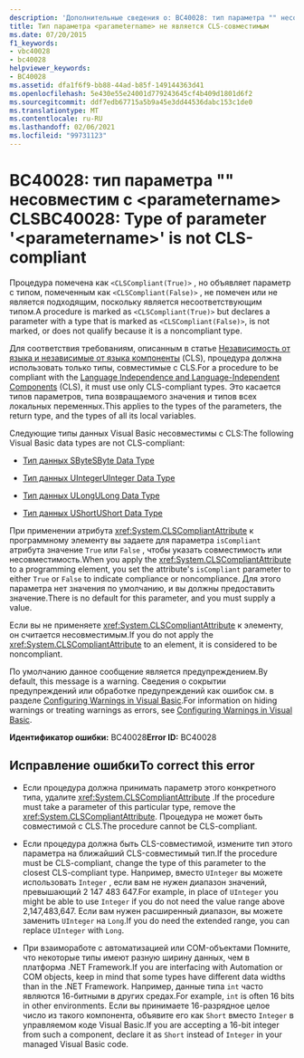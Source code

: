 ```yaml
---
description: 'Дополнительные сведения о: BC40028: тип параметра "" несовместим с <parametername> CLS'
title: Тип параметра <parametername> не является CLS-совместимым
ms.date: 07/20/2015
f1_keywords:
- vbc40028
- bc40028
helpviewer_keywords:
- BC40028
ms.assetid: dfa1f6f9-bb88-44ad-b85f-149144363d41
ms.openlocfilehash: 5e430e55e24001d779243645cf4b409d1801d6f2
ms.sourcegitcommit: ddf7edb67715a5b9a45e3dd44536dabc153c1de0
ms.translationtype: MT
ms.contentlocale: ru-RU
ms.lasthandoff: 02/06/2021
ms.locfileid: "99731123"
---
```

# <a name="bc40028-type-of-parameter-parametername-is-not-cls-compliant"></a><span data-ttu-id="3837e-103">BC40028: тип параметра "" несовместим с \<parametername> CLS</span><span class="sxs-lookup"><span data-stu-id="3837e-103">BC40028: Type of parameter '\<parametername>' is not CLS-compliant</span></span>

<span data-ttu-id="3837e-104">Процедура помечена как `<CLSCompliant(True)>` , но объявляет параметр с типом, помеченным как `<CLSCompliant(False)>` , не помечен или не является подходящим, поскольку является несоответствующим типом.</span><span class="sxs-lookup"><span data-stu-id="3837e-104">A procedure is marked as `<CLSCompliant(True)>` but declares a parameter with a type that is marked as `<CLSCompliant(False)>`, is not marked, or does not qualify because it is a noncompliant type.</span></span>

 <span data-ttu-id="3837e-105">Для соответствия требованиям, описанным в статье [Независимость от языка и независимые от языка компоненты](../../../standard/language-independence-and-language-independent-components.md) (CLS), процедура должна использовать только типы, совместимые с CLS.</span><span class="sxs-lookup"><span data-stu-id="3837e-105">For a procedure to be compliant with the [Language Independence and Language-Independent Components](../../../standard/language-independence-and-language-independent-components.md) (CLS), it must use only CLS-compliant types.</span></span> <span data-ttu-id="3837e-106">Это касается типов параметров, типа возвращаемого значения и типов всех локальных переменных.</span><span class="sxs-lookup"><span data-stu-id="3837e-106">This applies to the types of the parameters, the return type, and the types of all its local variables.</span></span>

 <span data-ttu-id="3837e-107">Следующие типы данных Visual Basic несовместимы с CLS:</span><span class="sxs-lookup"><span data-stu-id="3837e-107">The following Visual Basic data types are not CLS-compliant:</span></span>

- [<span data-ttu-id="3837e-108">Тип данных SByte</span><span class="sxs-lookup"><span data-stu-id="3837e-108">SByte Data Type</span></span>](../data-types/sbyte-data-type.md)

- [<span data-ttu-id="3837e-109">Тип данных UInteger</span><span class="sxs-lookup"><span data-stu-id="3837e-109">UInteger Data Type</span></span>](../data-types/uinteger-data-type.md)

- [<span data-ttu-id="3837e-110">Тип данных ULong</span><span class="sxs-lookup"><span data-stu-id="3837e-110">ULong Data Type</span></span>](../data-types/ulong-data-type.md)

- [<span data-ttu-id="3837e-111">Тип данных UShort</span><span class="sxs-lookup"><span data-stu-id="3837e-111">UShort Data Type</span></span>](../data-types/ushort-data-type.md)

 <span data-ttu-id="3837e-112">При применении атрибута <xref:System.CLSCompliantAttribute> к программному элементу вы задаете для параметра `isCompliant` атрибута значение `True` или `False` , чтобы указать совместимость или несовместимость.</span><span class="sxs-lookup"><span data-stu-id="3837e-112">When you apply the <xref:System.CLSCompliantAttribute> to a programming element, you set the attribute's `isCompliant` parameter to either `True` or `False` to indicate compliance or noncompliance.</span></span> <span data-ttu-id="3837e-113">Для этого параметра нет значения по умолчанию, и вы должны предоставить значение.</span><span class="sxs-lookup"><span data-stu-id="3837e-113">There is no default for this parameter, and you must supply a value.</span></span>

 <span data-ttu-id="3837e-114">Если вы не применяете <xref:System.CLSCompliantAttribute> к элементу, он считается несовместимым.</span><span class="sxs-lookup"><span data-stu-id="3837e-114">If you do not apply the <xref:System.CLSCompliantAttribute> to an element, it is considered to be noncompliant.</span></span>

 <span data-ttu-id="3837e-115">По умолчанию данное сообщение является предупреждением.</span><span class="sxs-lookup"><span data-stu-id="3837e-115">By default, this message is a warning.</span></span> <span data-ttu-id="3837e-116">Сведения о сокрытии предупреждений или обработке предупреждений как ошибок см. в разделе [Configuring Warnings in Visual Basic](/visualstudio/ide/configuring-warnings-in-visual-basic).</span><span class="sxs-lookup"><span data-stu-id="3837e-116">For information on hiding warnings or treating warnings as errors, see [Configuring Warnings in Visual Basic](/visualstudio/ide/configuring-warnings-in-visual-basic).</span></span>

 <span data-ttu-id="3837e-117">**Идентификатор ошибки:** BC40028</span><span class="sxs-lookup"><span data-stu-id="3837e-117">**Error ID:** BC40028</span></span>

## <a name="to-correct-this-error"></a><span data-ttu-id="3837e-118">Исправление ошибки</span><span class="sxs-lookup"><span data-stu-id="3837e-118">To correct this error</span></span>

- <span data-ttu-id="3837e-119">Если процедура должна принимать параметр этого конкретного типа, удалите <xref:System.CLSCompliantAttribute> .</span><span class="sxs-lookup"><span data-stu-id="3837e-119">If the procedure must take a parameter of this particular type, remove the <xref:System.CLSCompliantAttribute>.</span></span> <span data-ttu-id="3837e-120">Процедура не может быть совместимой с CLS.</span><span class="sxs-lookup"><span data-stu-id="3837e-120">The procedure cannot be CLS-compliant.</span></span>

- <span data-ttu-id="3837e-121">Если процедура должна быть CLS-совместимой, измените тип этого параметра на ближайший CLS-совместимый тип.</span><span class="sxs-lookup"><span data-stu-id="3837e-121">If the procedure must be CLS-compliant, change the type of this parameter to the closest CLS-compliant type.</span></span> <span data-ttu-id="3837e-122">Например, вместо `UInteger` вы можете использовать `Integer` , если вам не нужен диапазон значений, превышающий 2 147 483 647.</span><span class="sxs-lookup"><span data-stu-id="3837e-122">For example, in place of `UInteger` you might be able to use `Integer` if you do not need the value range above 2,147,483,647.</span></span> <span data-ttu-id="3837e-123">Если вам нужен расширенный диапазон, вы можете заменить `UInteger` на `Long`.</span><span class="sxs-lookup"><span data-stu-id="3837e-123">If you do need the extended range, you can replace `UInteger` with `Long`.</span></span>

- <span data-ttu-id="3837e-124">При взаимоработе с автоматизацией или COM-объектами Помните, что некоторые типы имеют разную ширину данных, чем в платформа .NET Framework.</span><span class="sxs-lookup"><span data-stu-id="3837e-124">If you are interfacing with Automation or COM objects, keep in mind that some types have different data widths than in the .NET Framework.</span></span> <span data-ttu-id="3837e-125">Например, данные типа `int` часто являются 16-битными в других средах.</span><span class="sxs-lookup"><span data-stu-id="3837e-125">For example, `int` is often 16 bits in other environments.</span></span> <span data-ttu-id="3837e-126">Если вы принимаете 16-разрядное целое число из такого компонента, объявите его как `Short` вместо `Integer` в управляемом коде Visual Basic.</span><span class="sxs-lookup"><span data-stu-id="3837e-126">If you are accepting a 16-bit integer from such a component, declare it as `Short` instead of `Integer` in your managed Visual Basic code.</span></span>
